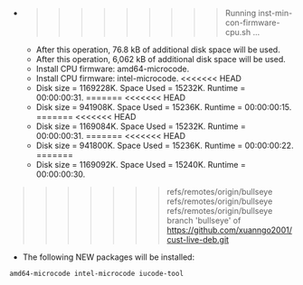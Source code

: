 * >>>>>>>>> Running inst-min-con-firmware-cpu.sh ...
  * After this operation, 76.8 kB of additional disk space will be used.
  * After this operation, 6,062 kB of additional disk space will be used.
  * Install CPU firmware: amd64-microcode.
  * Install CPU firmware: intel-microcode.
<<<<<<< HEAD
  * Disk size = 1169228K. Space Used = 15232K. Runtime = 00:00:00:31.
=======
<<<<<<< HEAD
  * Disk size = 941908K. Space Used = 15236K. Runtime = 00:00:00:15.
=======
<<<<<<< HEAD
  * Disk size = 1169084K. Space Used = 15232K. Runtime = 00:00:00:31.
=======
<<<<<<< HEAD
  * Disk size = 941800K. Space Used = 15236K. Runtime = 00:00:00:22.
=======
  * Disk size = 1169092K. Space Used = 15240K. Runtime = 00:00:00:30.
>>>>>>> refs/remotes/origin/bullseye
>>>>>>> refs/remotes/origin/bullseye
>>>>>>> refs/remotes/origin/bullseye
>>>>>>> branch 'bullseye' of https://github.com/xuanngo2001/cust-live-deb.git
  * The following NEW packages will be installed:
  ```bash
amd64-microcode intel-microcode iucode-tool
  ```
